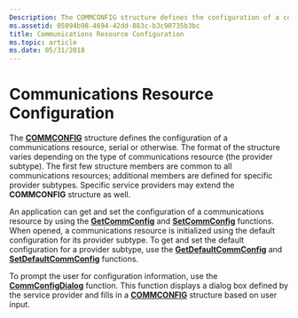 ```yaml
---
Description: The COMMCONFIG structure defines the configuration of a communications resource, serial or otherwise.
ms.assetid: 05094b98-4694-42dd-883c-b3c90735b3bc
title: Communications Resource Configuration
ms.topic: article
ms.date: 05/31/2018
---
```


# Communications Resource Configuration

The [**COMMCONFIG**](/windows/desktop/api/Winbase/ns-winbase-commconfig) structure defines the configuration of a communications resource, serial or otherwise. The format of the structure varies depending on the type of communications resource (the provider subtype). The first few structure members are common to all communications resources; additional members are defined for specific provider subtypes. Specific service providers may extend the **COMMCONFIG** structure as well.

An application can get and set the configuration of a communications resource by using the [**GetCommConfig**](/windows/desktop/api/Winbase/nf-winbase-getcommconfig) and [**SetCommConfig**](/windows/desktop/api/Winbase/nf-winbase-setcommconfig) functions. When opened, a communications resource is initialized using the default configuration for its provider subtype. To get and set the default configuration for a provider subtype, use the [**GetDefaultCommConfig**](/windows/desktop/api/Winbase/nf-winbase-getdefaultcommconfiga) and [**SetDefaultCommConfig**](/windows/desktop/api/Winbase/nf-winbase-setdefaultcommconfiga) functions.

To prompt the user for configuration information, use the [**CommConfigDialog**](/windows/desktop/api/Winbase/nf-winbase-commconfigdialoga) function. This function displays a dialog box defined by the service provider and fills in a [**COMMCONFIG**](/windows/desktop/api/Winbase/ns-winbase-commconfig) structure based on user input.

 

 



